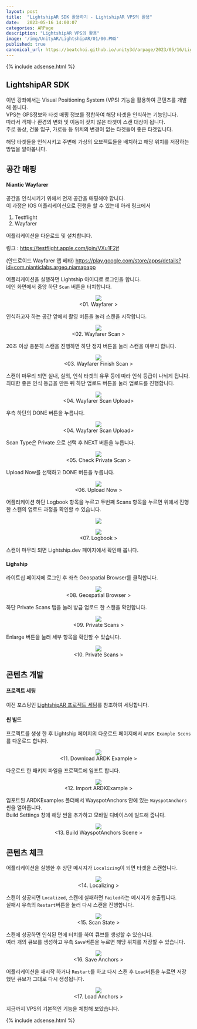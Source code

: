 ```yaml
---
layout: post
title:  "LightshipAR SDK 활용하기 - LightshipAR VPS의 활용"
date:   2023-05-16 14:00:07
categories: ARPage
description: "LightshipAR VPS의 활용"
image: '/img/UnityAR/LightshipAR/01/00.PNG'
published: true
canonical_url: https://beatchoi.github.io/unity3d/arpage/2023/05/16/Lightship5/
---
```

  
  
  {% include adsense.html %}
  
  
## LightshipAR SDK  
이번 강좌에서는 Visual Positioning System (VPS) 기능을 활용하여 콘텐츠를 개발해 봅니다.  
VPS는 GPS정보와 타겟 매핑 정보를 정합하여 해당 타겟을 인식하는 기능입니다.  
따라서 객체나 환경의 변화 및 이동이 잦지 않은 타겟이 스캔 대상이 됩니다.  
주로 동상, 건물 입구, 가로등 등 위치의 변경이 없는 타겟들이 좋은 타겟입니다.  
  
해당 타겟들을 인식시키고 주변에 가상의 오브젝트들을 배치하고 해당 위치를 저장하는 방법을 알아봅니다.  
  
## 공간 매핑  
#### Niantic Wayfarer    
  
공간을 인식시키기 위해서 먼저 공간을 매핑해야 합니다.  
이 과정은 IOS 어플리케이션으로 진행을 할 수 있는데 아래 링크에서  
  
1. Testflight  
2. Wayfarer  
  
어플리케이션을 다운로드 및 설치합니다.  
  
링크 : https://testflight.apple.com/join/VXu1F2jf  

(안드로이드 Wayfarer 앱 베타) https://play.google.com/store/apps/details?id=com.nianticlabs.argeo.niamapapp  
  
  
어플리케이션을 실행하면 Lightship 아이디로 로그인을 합니다.  
메인 화면에서 중앙 하단 `Scan` 버튼을 터치합니다.  
  
<p align="center"><img src="/img/UnityAR/LightshipAR/05/1.PNG"><br/>
<01. Wayfarer ></p>    
  
인식하고자 하는 공간 앞에서 촬영 버튼을 눌러 스캔을 시작합니다.  
  
<p align="center"><img src="/img/UnityAR/LightshipAR/05/2.PNG"><br/>
<02. Wayfarer Scan ></p>  
  
20초 이상 충분히 스캔을 진행하면 하단 정지 버튼을 눌러 스캔을 마무리 합니다.  
  
<p align="center"><img src="/img/UnityAR/LightshipAR/05/3.PNG"><br/>
<03. Wayfarer Finish Scan ></p>  
  
스캔이 마무리 되면 실내, 실외, 인식 타겟의 유무 등에 따라 인식 등급이 나뉘게 됩니다.  
최대한 좋은 인식 등급을 만든 뒤 하단 업로드 버튼을 눌러 업로드를 진행합니다.  
  
<p align="center"><img src="/img/UnityAR/LightshipAR/05/4_1.PNG"><br/>
<04. Wayfarer Scan Upload></p>  
    
    
우측 하단의 DONE 버튼을 누릅니다.  
  
<p align="center"><img src="/img/UnityAR/LightshipAR/05/4.PNG"><br/>
<04. Wayfarer Scan Upload></p>  
  
Scan Type은 Private 으로 선택 후 NEXT 버튼을 누릅니다.  
  
<p align="center"><img src="/img/UnityAR/LightshipAR/05/5.PNG"><br/>
<05. Check Private Scan ></p>  
  
Upload Now를 선택하고 DONE 버튼을 누릅니다.  
  
<p align="center"><img src="/img/UnityAR/LightshipAR/05/6.PNG"><br/>
<06. Upload Now ></p>  
  
어플리케이션 하단 Logbook 항목을 누르고 두번째 Scans 항목을 누르면 위에서 진행한 스캔의 업로드 과정을 확인할 수 있습니다.  
  
<p align="center"><img src="/img/UnityAR/LightshipAR/05/7.PNG"><p align="center"><img src="/img/UnityAR/LightshipAR/05/7_1.PNG"><br/>
<07. Logbook ></p>  
    
  
스캔이 마무리 되면 Lightship.dev 페이지에서 확인해 봅니다.  
  
#### Lighship    
라이트십 페이지에 로그인 후 좌측 Geospatial Browser를 클릭합니다.  
  
<p align="center"><img src="/img/UnityAR/LightshipAR/05/08.png"><br/>
<08. Geospatial Browser ></p>  
  
하단 Private Scans 탭을 눌러 방금 업로드 한 스캔을 확인합니다.  
  
<p align="center"><img src="/img/UnityAR/LightshipAR/05/09.png"><br/>
<09. Private Scans ></p>  
  
Enlarge 버튼을 눌러 세부 항목을 확인할 수 있습니다.  
  
<p align="center"><img src="/img/UnityAR/LightshipAR/05/10.png"><br/>
<10. Private Scans ></p>  
  
  
## 콘텐츠 개발
#### 프로젝트 세팅
  
이전 포스팅인 [LightshipAR 프로젝트 세팅](https://beatchoi.github.io/arpage/2022/08/08/Lightship1/)를 참조하여 세팅합니다.  
    
  
#### 씬 빌드
프로젝트를 생성 한 후 Lightship 페이지의 다운로드 페이지에서 `ARDK Example Scens`를 다운로드 합니다.  
  
<p align="center"><img src="/img/UnityAR/LightshipAR/05/11.png"><br/>
<11. Download ARDK Example ></p>  
    
  
다운로드 한 패키지 파일을 프로젝트에 임포트 합니다.  
  
<p align="center"><img src="/img/UnityAR/LightshipAR/05/12.png"><br/>
<12. Import ARDKExample ></p>  
    

임포트된 ARDKExamples 폴더에서 WayspotAnchors 안에 있는 `WayspotAnchors`씬을 열어줍니다.  
Build Settings 창에 해당 씬을 추가하고 모바일 디바이스에 빌드해 줍니다.  

<p align="center"><img src="/img/UnityAR/LightshipAR/05/13.png"><br/>
<13. Build WayspotAnchors Scene ></p>  
  
  

## 콘텐츠 체크  
  
어플리케이션을 실행한 후 상단 메시지가 `Localizing`이 되면 타겟을 스캔합니다.  
  
<p align="center"><img src="/img/UnityAR/LightshipAR/05/14.png"><br/>
<14. Localizing ></p>    
  
  
스캔이 성공되면 `Localized`, 스캔에 실패하면 `Failed`라는 메시지가 송출됩니다.  
실패시 우측의 `Restart`버튼을 눌러 다시 스캔을 진행합니다. 
  
<p align="center"><img src="/img/UnityAR/LightshipAR/05/15.png"><br/>
<15. Scan State ></p>  
    
  
스캔에 성공하면 인식된 면에 터치를 하여 큐브를 생성할 수 있습니다.  
여러 개의 큐브를 생성하고 우측 `Save`버튼을 누르면 해당 위치를 저장할 수 있습니다.  
  
<p align="center"><img src="/img/UnityAR/LightshipAR/05/16.png"><br/>
<16. Save Anchors ></p>  
    
  
어플리케이션을 재시작 하거나 `Restart`를 하고 다시 스캔 후 `Load`버튼을 누르면 저장했던 큐브가 그대로 다시 생성됩니다.  
  
<p align="center"><img src="/img/UnityAR/LightshipAR/05/17.png"><br/>
<17. Load Anchors ></p>  
    
  
지금까지 VPS의 기본적인 기능을 체험해 보았습니다.  
  
  
  
  
  {% include adsense.html %}
  
  
  
